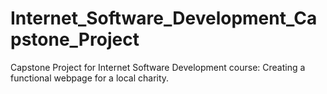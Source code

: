 # Internet_Software_Development_Capstone_Project
Capstone Project for Internet Software Development course: Creating a functional webpage for a local charity.
